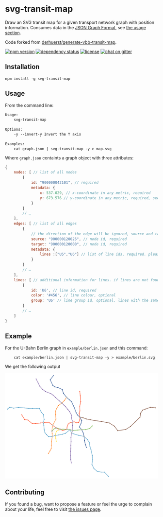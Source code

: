 # svg-transit-map

Draw an SVG transit map for a given transport network graph with position information. Consumes data in the [JSON Graph Format](http://jsongraphformat.info), see [the usage section](#usage).

Code forked from [derhuerst/generate-vbb-transit-map](https://github.com/derhuerst/generate-vbb-transit-map).

[![npm version](https://img.shields.io/npm/v/svg-transit-map.svg)](https://www.npmjs.com/package/svg-transit-map)
[![dependency status](https://img.shields.io/david/juliuste/svg-transit-map.svg)](https://david-dm.org/juliuste/svg-transit-map)
[![license](https://img.shields.io/github/license/juliuste/svg-transit-map.svg?style=flat)](LICENSE)
[![chat on gitter](https://badges.gitter.im/juliuste.svg)](https://gitter.im/juliuste)

## Installation

```shell
npm install -g svg-transit-map
```

## Usage

From the command line:

```shell
Usage:
    svg-transit-map

Options:
    -y --invert-y Invert the Y axis

Examples:
    cat graph.json | svg-transit-map -y > map.svg
```

Where `graph.json` containts a graph object with three attributes:

```js
{
    nodes: [ // list of all nodes
        {
            id: "900000042101", // required
            metadata: {
                x: 537.029, // x-coordinate in any metric, required
                y: 673.576 // y-coordinate in any metric, required, see also the --invert-y option
            }
        }
        // …
    ],
    edges: [ // list of all edges
        {
            // the direction of the edge will be ignored, source and target are therefore interchangeable
            source: "900000120025", // node id, required
            target: "900000120008", // node id, required
            metadata: {
                lines :["U5","U6"] // list of line ids, required. please note that parallel lines must be modeled as one edge with two metadata.lines entries
            }
        }
        // …
    ],
    lines: [ // additional information for lines. if lines are not found in this list, default colour / group will be applied
        {
            id: 'U6', // line id, required
            color: '#456', // line colour, optional
            group: 'U6' // line group id, optional. lines with the same group id will be merged info one for sections where they run in parallel
        }
        // …
    ]
}
```

## Example

For the U-Bahn Berlin graph in `example/berlin.json` and this command:

```shell
    cat example/berlin.json | svg-transit-map -y > example/berlin.svg
```

We get the following output

![Berlin subway generated transit map](example/berlin.svg)

## Contributing

If you found a bug, want to propose a feature or feel the urge to complain about your life, feel free to visit [the issues page](https://github.com/juliuste/svg-transit-map/issues).
